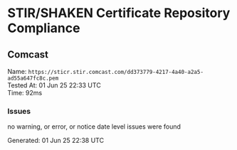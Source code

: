# STIR/SHAKEN Certificate Repository Compliance

## Comcast

Name: `https://sticr.stir.comcast.com/dd373779-4217-4a40-a2a5-ad55a647fc8c.pem`\
Tested At: 01 Jun 25 22:33 UTC\
Time: 92ms

### Issues

no warning, or error, or notice date level issues were found

Generated: 01 Jun 25 22:38 UTC